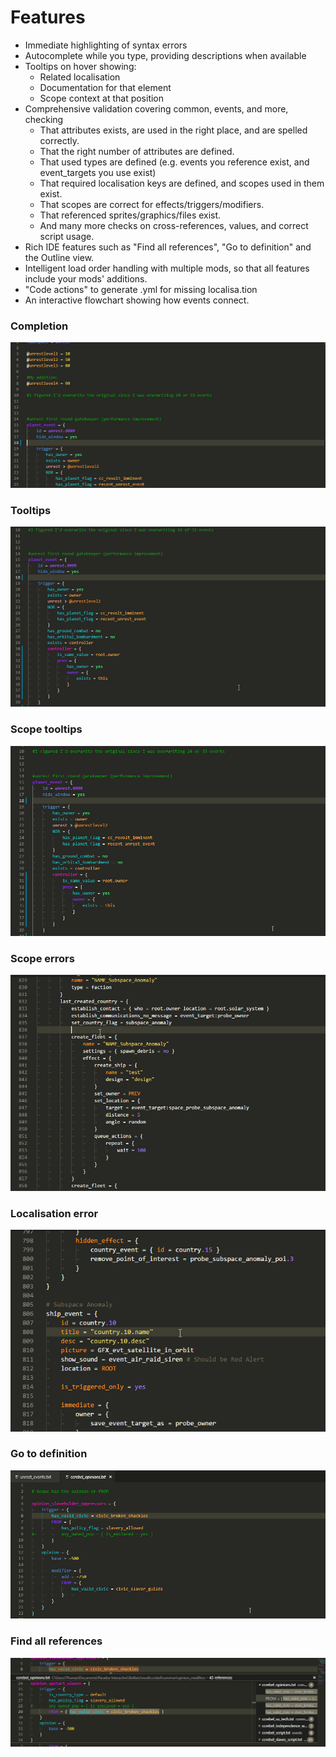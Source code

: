# Features

* Immediate highlighting of syntax errors
* Autocomplete while you type, providing descriptions when available
* Tooltips on hover showing:
  * Related localisation
  * Documentation for that element
  * Scope context at that position
* Comprehensive validation covering common, events, and more, checking
  * That attributes exists, are used in the right place, and are spelled correctly.
  * That the right number of attributes are defined.
  * That used types are defined (e.g. events you reference exist, and event\_targets you use exist)
  * That required localisation keys are defined, and scopes used in them exist.
  * That scopes are correct for effects/triggers/modifiers.
  * That referenced sprites/graphics/files exist.
  * And many more checks on cross-references, values, and correct script usage.
* Rich IDE features such as "Find all references", "Go to definition" and the Outline view.
* Intelligent load order handling with multiple mods, so that all features include your mods' additions.
* "Code actions" to generate .yml for missing localisa.tion
* An interactive flowchart showing how events connect.

### Completion

![Completion](./assets/gifs/completion.gif)

### Tooltips

![Tooltips](./assets/gifs/tooltips.gif)

### Scope tooltips

![Scope tooltips](./assets/gifs/scopetooltip.gif)

### Scope errors

![Scope ](./assets/gifs/scopeerror.gif)

### Localisation error

![Localisation error](./assets/gifs/localisationerror.gif)

### Go to definition

![Go to definition](./assets/gifs/gotodef.gif)

### Find all references

![Find all references](./assets/gifs/findallrefs.png)

